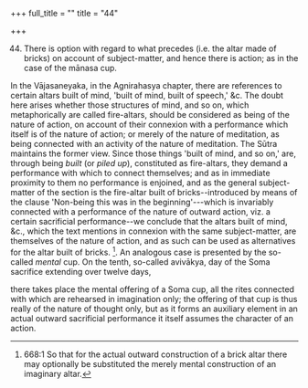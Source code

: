 +++
full_title = ""
title = "44"

+++


44. There is option with regard to what precedes (i.e. the altar made of bricks) on account of subject-matter, and hence there is action; as in the case of the mānasa cup.

In the Vājasaneyaka, in the Agnirahasya chapter, there are references to certain altars built of mind, 'built of mind, built of speech,' &c. The doubt here arises whether those structures of mind, and so on, which metaphorically are called fire-altars, should be considered as being of the nature of action, on account of their connexion with a performance which itself is of the nature of action; or merely of the nature of meditation, as being connected with an activity of the nature of meditation. The Sūtra maintains the former view. Since those things 'built of mind, and so on,' are, through being _built_ (or _piled up_), constituted as fire-altars, they demand a performance with which to connect themselves; and as in immediate proximity to them no performance is enjoined, and as the general subject-matter of the section is the fire-altar built of bricks--introduced by means of the clause 'Non-being this was in the beginning'---which is invariably connected with a performance of the nature of outward action, viz. a certain sacrificial performance--we conclude that the altars built of mind, &c., which the text mentions in connexion with the same subject-matter, are themselves of the nature of action, and as such can be used as alternatives for the altar built of bricks. [^fn_42]. An analogous case is presented by the so-called _mental_ cup. On the tenth, so-called avivākya, day of the Soma sacrifice extending over twelve days,

[^fn_42]: 668:1 So that for the actual outward construction of a brick altar there may optionally be substituted the merely mental construction of an imaginary altar.

there takes place the mental offering of a Soma cup, all the rites connected with which are rehearsed in imagination only; the offering of that cup is thus really of the nature of thought only, but as it forms an auxiliary element in an actual outward sacrificial performance it itself assumes the character of an action.

